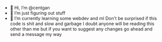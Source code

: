 - 👋 Hi, I’m @centgan
- 👀 I’m just figuring out stuff
- 🌱 I’m currently learning some webdev and ml
Don't be surprised if this code is shit and slow and garbage I doubt anyone will be reading this other than me but if you want to suggest any changes
go ahead and send a message my way


